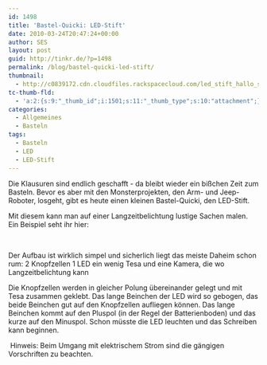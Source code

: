 ```yaml
---
id: 1498
title: 'Bastel-Quicki: LED-Stift'
date: 2010-03-24T20:47:24+00:00
author: SES
layout: post
guid: http://tinkr.de/?p=1498
permalink: /blog/bastel-quicki-led-stift/
thumbnail:
  - http://c0839172.cdn.cloudfiles.rackspacecloud.com/led_stift_hallo_sml.jpg
tc-thumb-fld:
  - 'a:2:{s:9:"_thumb_id";i:1501;s:11:"_thumb_type";s:10:"attachment";}'
categories:
  - Allgemeines
  - Basteln
tags:
  - Basteln
  - LED
  - LED-Stift
---
```

Die Klausuren sind endlich geschafft - da bleibt wieder ein bißchen Zeit zum Basteln.
Bevor es aber mit den Monsterprojekten, den Arm- und Jeep-Roboter, losgeht, gibt es heute einen kleinen Bastel-Quicki, den LED-Stift.

Mit diesem kann man auf einer Langzeitbelichtung lustige Sachen malen. Ein Beispiel seht ihr hier:

<img loading="lazy" src="/assets/2010/03/led_stift_hallo.jpg" alt="" title="LED-Stift - Hallo"    srcset="/assets/2010/03/led_stift_hallo.jpg 606w, /assets/2010/03/led_stift_hallo-300x200.jpg 300w" sizes="(max-width: 606px) 100vw, 606px" />

Der Aufbau ist wirklich simpel und sicherlich liegt das meiste Daheim schon rum:
2 Knopfzellen
1 LED
ein wenig Tesa
und eine Kamera, die wo Langzeitbelichtung kann

Die Knopfzellen werden in gleicher Polung übereinander gelegt und mit Tesa zusammen geklebt. Das lange Beinchen der LED wird so gebogen, das beide Beinchen gut auf den Knopfzellen aufliegen können. Das lange Beinchen kommt auf den Pluspol (in der Regel der Batterienboden) und das kurze auf den Minuspol. Schon müsste die LED leuchten und das Schreiben kann beginnen.

<img loading="lazy" src="/assets/2010/03/led_stift.jpg" alt="" title="LED-Stift"    srcset="/assets/2010/03/led_stift.jpg 606w, /assets/2010/03/led_stift-300x200.jpg 300w" sizes="(max-width: 606px) 100vw, 606px" />
Hinweis: Beim Umgang mit elektrischem Strom sind die gängigen Vorschriften zu beachten.
